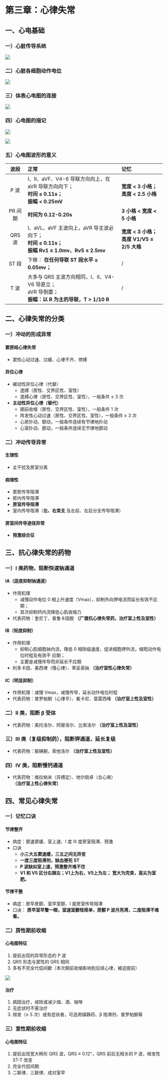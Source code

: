 # 第三章：心律失常

## 一、心电基础

### 一）心脏传导系统

![](https://raw.githubusercontent.com/TinySnow/GithubImageHosting/main/blog/learning/medicine/internal-medicine/20250716130113.png)

### 二）心脏各细胞动作电位

![](https://raw.githubusercontent.com/TinySnow/GithubImageHosting/main/blog/learning/medicine/internal-medicine/20250716130317.png)

### 三）体表心电图的连接

![](https://raw.githubusercontent.com/TinySnow/GithubImageHosting/main/blog/learning/medicine/internal-medicine/20250716130505.png)

### 四）心电图的描记

![](https://raw.githubusercontent.com/TinySnow/GithubImageHosting/main/blog/learning/medicine/internal-medicine/20250716130654.png)

![](https://raw.githubusercontent.com/TinySnow/GithubImageHosting/main/blog/learning/medicine/internal-medicine/20250716130727.png)

### 五）心电图波形的意义

| 波段 | 正常 | 记忆 |
| :--: | :--- | :--- |
| P 波 | I、II、aVF、V4-6 导联方向向上，在 aVR 导联方向向下；<br />**时间 ≤ 0.11s；**<br />**振幅 < 0.25mV** | **宽度 < 3 小格；**<br />**高度 < 2.5 小格** |
| PR 间期 | **时间为 0.12-0.20s** | **3 小格 < 宽度 < 5 小格** |
| QRS 波 | I、aVL、aVF 主波向上，aVR 导主波必向下；<br />**时间 ≤ 0.11s；**<br />**振幅 Rv1 ≤ 1.0mv、Rv5 ≤ 2.5mv** | **宽度 < 3 小格；**<br />**高度 V1/V5 ≤ 2/5 大格** |
| ST 段 | 下移： **在任何导联 ST 段水平 ≤ 0.05mv；** | / |
| T 波 | 大多与 QRS 主波方向相同，I、II、V4-V6 导直立；<br />aVR 导倒置；<br />**振幅：以 R 为主的导联，T > 1/10 R** | / |

## 二、心律失常的分类

### 一）冲动的形成异常

#### 窦房结心律失常

- 窦性心动过速、过缓、心律不齐、停搏

#### 异位心律

- 被动性异位心律（代替）
  - 逸搏（房性、交界区性、室性）
  - 逸搏心律（房性、交界区性、室性），一般条件 ≥ 3 次
- **主动性异位心律（替代）**
  - 期前收缩（房性、交界区性、室性），一般条件 1 次
  - 阵发性心动过速（房性、交界区性、室性），一般条件 ≥ 3 次
  - 心房扑动、颤动，一般条件连续有节律地扑动
  - 心室扑动、颤动，一般条件连续无节律地颤动

### 二）冲动传导异常

#### 生理性

- 主干扰及房室分离

#### 病理性

- 窦房传导阻滞
- 房内传导阻滞
- **房室传导阻滞**
- 室内传导阻滞（**左、右束支** 及左前、左后分支传导阻滞）

#### 房室间传导途径异常

- **预激综合征**

## 三、抗心律失常的药物

### 一）I 类药物，阻断快速钠通道

#### IA（适度抑制钠通道）

- 作用机理
  - 减慢动作电位 0 相上升速度（Vmax），抑制外向钾电流而延长有效不应期；
  - 其次抑制钙内流降低心肌收缩力
- 代表药物：奎尼丁、普鲁卡因胺 **（广谱抗心律失常药，治疗室上性及室性）**

#### IB（轻度抑制）

- 作用机理
  - 抑制心肌细胞钠内流，降低 0 相除级速度，促进细胞钾外流，缩短动作电位时程及有效不
    应期；
  - 主要是减慢传导而非延长不应期
- 利多卡因、美西律（慢心律）、苯妥英钠 **（治疗室性心律失常）**

#### IC（明显抑制）

- 作用机理：减慢 Vmax，减慢传导，延长动作电位时程
- 代表药物：普罗帕酮（心律平）、氟卡尼、莫雷西嗪 **（治疗室上性及室性）**

### 二）II 类，阻断 β 受体

- 代表药物：美托洛尔、阿替洛尔、比索洛尔 **（治疗室上性及室性）**

### 三）III 类（复级抑制药），阻断钾通道，延长复级

- 代表药物：胺碘酮，索他洛尔 **（治疗室上性及室性）**

### 四）IV 类，阻断慢钙通道

- 代表药物：维拉帕米（异搏定）、地尔硫卓（合心爽） **（治疗室上性心律失常）**

## 四、常见心律失常

### 一）记忆口诀

#### 节律整齐

- 病症：窦速窦缓、室上速、I 度 III 度房室阻滞、预激
- 口诀
  - **小三大五窦速缓，三五之间无异变**
  - **一度三度阻滞剂，缺血梗死 ST**
  - **P 波缺如室上速，预激整齐难不住**
  - **V1 和 V5 区分右跟左；V1上为右，V5上为左； 宽大为完束，高尖为室肥。**

#### 节律不整

- 病症：房早房颤、室早室颤、I 度房室传导阻滞
- 口诀： **房早室早瞥一眼，室速室颤怪简单，房颤 P 波月亮湾，二度阻滞不难看。**

### 二）房性期前收缩

#### 心电图特征

1. 提前出现的异常形态的 P 波
2. QRS 形态与窦性的 QRS 相同
3. 多有不完全代偿间歇（本次期前收缩影响到后续心律，被迫提前）

![](https://raw.githubusercontent.com/TinySnow/GithubImageHosting/main/blog/learning/medicine/internal-medicine/20250718130722.png)

#### 治疗

1. 病因治疗，戒除或减少烟、酒、咖啡
2. 无症状时不需治疗
3. 频发（≥ 5 次）或有症状者，可选用镇静药、β 阻滞剂、普罗帕酮等

### 三）室性期前收缩

#### 心电图特征

1. 提前出现宽大畸形 QRS 波，QRS ≥ 0.12"，QRS 前后无相关的 P 波，继发性 ST-T 改变
2. 完全代偿间期
3. 二联律、三联律、成对室早
